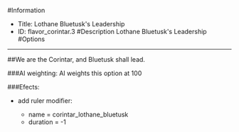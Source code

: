 #Information
 - Title: Lothane Bluetusk's Leadership
 - ID: flavor_corintar.3
#Description
Lothane Bluetusk's Leadership
#Options

___
##We are the Corintar, and Bluetusk shall lead.

###AI weighting:
AI weights this option at 100


###Efects:<ul><li>add ruler modifier:</li><ul><li>name = corintar_lothane_bluetusk</li><li>duration = -1</li></ul></ul>
